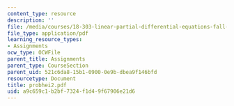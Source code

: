 ```yaml
---
content_type: resource
description: ''
file: /media/courses/18-303-linear-partial-differential-equations-fall-2006/a9c659c1b2bf7324f1d49f67906e21d6_probhei2.pdf
file_type: application/pdf
learning_resource_types:
- Assignments
ocw_type: OCWFile
parent_title: Assignments
parent_type: CourseSection
parent_uid: 521c6da8-15b1-0900-0e9b-dbea9f146bfd
resourcetype: Document
title: probhei2.pdf
uid: a9c659c1-b2bf-7324-f1d4-9f67906e21d6
---
```

